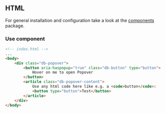 ## HTML

For general installation and configuration take a look at
the [components](https://www.npmjs.com/package/@db-ui/components) package.

### Use component

```html index.html
<!-- index.html -->
...
<body>
	<div class="db-popover">
		<button aria-haspopup="true" class="db-button" type="button">
			Hover on me to open Popover
		</button>
		<article class="db-popover-content">
			Use any html code here like e.g. a <code>button</code>:
			<button type="button">Test</button>
		</article>
	</div>
</body>
```
